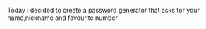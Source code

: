 Today i decided to create a password generator that asks for your name,nickname and favourite number